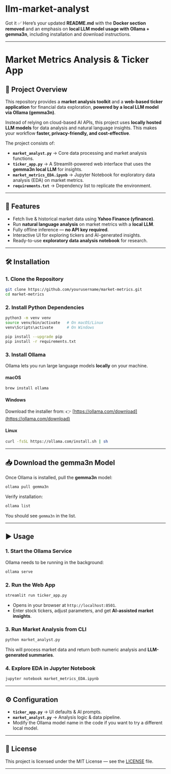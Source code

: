 # llm-market-analyst
Got it ✅
Here’s your updated **README.md** with the **Docker section removed** and an emphasis on **local LLM model usage with Ollama + gemma3n**, including installation and download instructions.

---

# Market Metrics Analysis & Ticker App

## 📌 Project Overview

This repository provides a **market analysis toolkit** and a **web-based ticker application** for financial data exploration, **powered by a local LLM model via Ollama (gemma3n)**.

Instead of relying on cloud-based AI APIs, this project uses **locally hosted LLM models** for data analysis and natural language insights.
This makes your workflow **faster, privacy-friendly, and cost-effective**.

The project consists of:

* **`market_analyst.py`** → Core data processing and market analysis functions.
* **`ticker_app.py`** → A Streamlit-powered web interface that uses the **gemma3n local LLM** for insights.
* **`market_metrics_EDA.ipynb`** → Jupyter Notebook for exploratory data analysis (EDA) on market metrics.
* **`requirements.txt`** → Dependency list to replicate the environment.

---

## 🚀 Features

* Fetch live & historical market data using **Yahoo Finance (yfinance)**.
* Run **natural language analysis** on market metrics with a **local LLM**.
* Fully offline inference — **no API key required**.
* Interactive UI for exploring tickers and AI-generated insights.
* Ready-to-use **exploratory data analysis notebook** for research.

---

## 🛠️ Installation

### 1. Clone the Repository

```bash
git clone https://github.com/yourusername/market-metrics.git
cd market-metrics
```

### 2. Install Python Dependencies

```bash
python3 -m venv venv
source venv/bin/activate   # On macOS/Linux
venv\Scripts\activate      # On Windows

pip install --upgrade pip
pip install -r requirements.txt
```

### 3. Install Ollama

Ollama lets you run large language models **locally** on your machine.

#### macOS

```bash
brew install ollama
```

#### Windows

Download the installer from:
👉 [https://ollama.com/download](https://ollama.com/download)

#### Linux

```bash
curl -fsSL https://ollama.com/install.sh | sh
```

---

## 📥 Download the gemma3n Model

Once Ollama is installed, pull the **gemma3n** model:

```bash
ollama pull gemma3n
```

Verify installation:

```bash
ollama list
```

You should see `gemma3n` in the list.

---

## ▶️ Usage

### 1. Start the Ollama Service

Ollama needs to be running in the background:

```bash
ollama serve
```

### 2. Run the Web App

```bash
streamlit run ticker_app.py
```

* Opens in your browser at `http://localhost:8501`.
* Enter stock tickers, adjust parameters, and get **AI-assisted market insights**.

### 3. Run Market Analysis from CLI

```bash
python market_analyst.py
```

This will process market data and return both numeric analysis and **LLM-generated summaries**.

### 4. Explore EDA in Jupyter Notebook

```bash
jupyter notebook market_metrics_EDA.ipynb
```

---

## ⚙️ Configuration

* **`ticker_app.py`** → UI defaults & AI prompts.
* **`market_analyst.py`** → Analysis logic & data pipeline.
* Modify the Ollama model name in the code if you want to try a different local model.

---

## 📜 License

This project is licensed under the MIT License — see the [LICENSE](LICENSE) file.

---

